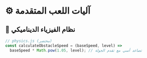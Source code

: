 # ⚙️ آليات اللعب المتقدمة  
## 🧪 نظام الفيزياء الديناميكي  
```javascript
// physics.js (مختصر)
const calculateObstacleSpeed = (baseSpeed, level) => 
  baseSpeed * Math.pow(1.05, level); // تصاعد أسي مع تقدم الجولة
